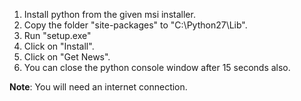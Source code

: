 1. Install python from the given msi installer.
2. Copy the folder "site-packages" to "C:\Python27\Lib\".
3. Run "setup.exe"
4. Click on "Install".
5. Click on "Get News".
6. You can close the python console window after 15 seconds also.

**Note**: You will need an internet connection.
